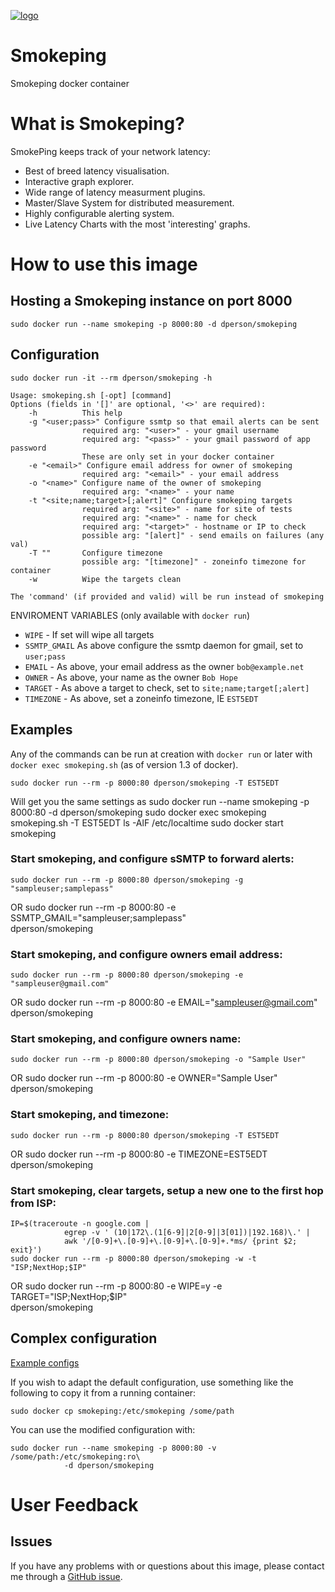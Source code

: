[![logo](http://oss.oetiker.ch/smokeping/inc/smokeping-logo.png)](http://oss.oetiker.ch/smokeping/)

# Smokeping

Smokeping docker container

# What is Smokeping?

SmokePing keeps track of your network latency:

 * Best of breed latency visualisation.
 * Interactive graph explorer.
 * Wide range of latency measurment plugins.
 * Master/Slave System for distributed measurement.
 * Highly configurable alerting system.
 * Live Latency Charts with the most 'interesting' graphs.

# How to use this image

## Hosting a Smokeping instance on port 8000

    sudo docker run --name smokeping -p 8000:80 -d dperson/smokeping

## Configuration

    sudo docker run -it --rm dperson/smokeping -h

    Usage: smokeping.sh [-opt] [command]
    Options (fields in '[]' are optional, '<>' are required):
        -h          This help
        -g "<user;pass>" Configure ssmtp so that email alerts can be sent
                    required arg: "<user>" - your gmail username
                    required arg: "<pass>" - your gmail password of app password
                    These are only set in your docker container
        -e "<email>" Configure email address for owner of smokeping
                    required arg: "<email>" - your email address
        -o "<name>" Configure name of the owner of smokeping
                    required arg: "<name>" - your name
        -t "<site;name;target>[;alert]" Configure smokeping targets
                    required arg: "<site>" - name for site of tests
                    required arg: "<name>" - name for check
                    required arg: "<target>" - hostname or IP to check
                    possible arg: "[alert]" - send emails on failures (any val)
        -T ""       Configure timezone
                    possible arg: "[timezone]" - zoneinfo timezone for container
        -w          Wipe the targets clean

    The 'command' (if provided and valid) will be run instead of smokeping

ENVIROMENT VARIABLES (only available with `docker run`)

 * `WIPE` - If set will wipe all targets
 * `SSMTP_GMAIL` As above configure the ssmtp daemon for gmail, set to `user;pass`
 * `EMAIL` - As above, your email address as the owner `bob@example.net`
 * `OWNER` - As above, your name as the owner `Bob Hope`
 * `TARGET` - As above a target to check, set to `site;name;target[;alert]`
 * `TIMEZONE` - As above, set a zoneinfo timezone, IE `EST5EDT`

## Examples

Any of the commands can be run at creation with `docker run` or later with
`docker exec smokeping.sh` (as of version 1.3 of docker).

    sudo docker run --rm -p 8000:80 dperson/smokeping -T EST5EDT
Will get you the same settings as
    sudo docker run --name smokeping -p 8000:80 -d dperson/smokeping
    sudo docker exec smokeping smokeping.sh -T EST5EDT ls -AlF /etc/localtime
    sudo docker start smokeping

### Start smokeping, and configure sSMTP to forward alerts:

    sudo docker run --rm -p 8000:80 dperson/smokeping -g "sampleuser;samplepass"
OR
    sudo docker run --rm -p 8000:80 -e SSMTP_GMAIL="sampleuser;samplepass" \
                dperson/smokeping

### Start smokeping, and configure owners email address:

    sudo docker run --rm -p 8000:80 dperson/smokeping -e "sampleuser@gmail.com"
OR
    sudo docker run --rm -p 8000:80 -e EMAIL="sampleuser@gmail.com" \
                dperson/smokeping

### Start smokeping, and configure owners name:

    sudo docker run --rm -p 8000:80 dperson/smokeping -o "Sample User"
OR
    sudo docker run --rm -p 8000:80 -e OWNER="Sample User" dperson/smokeping

### Start smokeping, and timezone:

    sudo docker run --rm -p 8000:80 dperson/smokeping -T EST5EDT
OR
    sudo docker run --rm -p 8000:80 -e TIMEZONE=EST5EDT dperson/smokeping

### Start smokeping, clear targets, setup a new one to the first hop from ISP:

    IP=$(traceroute -n google.com |
                egrep -v ' (10|172\.(1[6-9]|2[0-9]|3[01])|192.168)\.' |
                awk '/[0-9]+\.[0-9]+\.[0-9]+\.[0-9]+.*ms/ {print $2; exit}')
    sudo docker run --rm -p 8000:80 dperson/smokeping -w -t "ISP;NextHop;$IP"
OR
    sudo docker run --rm -p 8000:80 -e WIPE=y -e TARGET="ISP;NextHop;$IP" \
                dperson/smokeping

## Complex configuration

[Example configs](http://oss.oetiker.ch/smokeping/doc/smokeping_examples.en.html)

If you wish to adapt the default configuration, use something like the following
to copy it from a running container:

    sudo docker cp smokeping:/etc/smokeping /some/path

You can use the modified configuration with:

    sudo docker run --name smokeping -p 8000:80 -v /some/path:/etc/smokeping:ro\
                -d dperson/smokeping

# User Feedback

## Issues

If you have any problems with or questions about this image, please contact me
through a [GitHub issue](https://github.com/dperson/smokeping/issues).

